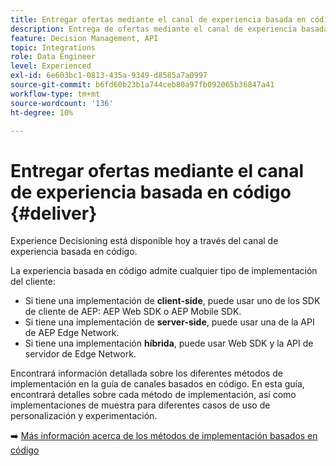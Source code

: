 ```yaml
---
title: Entregar ofertas mediante el canal de experiencia basada en código
description: Entrega de ofertas mediante el canal de experiencia basada en código.
feature: Decision Management, API
topic: Integrations
role: Data Engineer
level: Experienced
exl-id: 6e603bc1-0813-435a-9349-d8585a7a0997
source-git-commit: b6fd60b23b1a744ceb80a97fb092065b36847a41
workflow-type: tm+mt
source-wordcount: '136'
ht-degree: 10%

---
```


# Entregar ofertas mediante el canal de experiencia basada en código {#deliver}

Experience Decisioning está disponible hoy a través del canal de experiencia basada en código.

La experiencia basada en código admite cualquier tipo de implementación del cliente:

* Si tiene una implementación de **client-side**, puede usar uno de los SDK de cliente de AEP: AEP Web SDK o AEP Mobile SDK.
* Si tiene una implementación de **server-side**, puede usar una de la API de AEP Edge Network.
* Si tiene una implementación **híbrida**, puede usar Web SDK y la API de servidor de Edge Network.

Encontrará información detallada sobre los diferentes métodos de implementación en la guía de canales basados en código. En esta guía, encontrará detalles sobre cada método de implementación, así como implementaciones de muestra para diferentes casos de uso de personalización y experimentación.

➡️ [Más información acerca de los métodos de implementación basados en código](../../code-based/code-based-implementation-samples.md)

